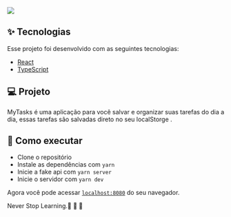 <img src="https://user-images.githubusercontent.com/60237326/125179241-422c3d80-e1c3-11eb-92ed-f5841f7bb902.png"/>

  
  
  </h1>




## ✨ Tecnologias

Esse projeto foi desenvolvido com as seguintes tecnologias:

- [React](https://reactjs.org)
- [TypeScript](https://www.typescriptlang.org/)



## 💻 Projeto

MyTasks é uma aplicação  para você salvar e organizar suas tarefas do dia a dia, essas tarefas são salvadas direto no seu localStorge .



## 🚀 Como executar

- Clone o repositório
- Instale as dependências com `yarn`
- Inicie a fake api com `yarn server`
- Inicie o servidor com `yarn dev`

Agora você pode acessar [`localhost:8080`](http://localhost:8080) do seu navegador.

Never Stop Learning.🚀 🚀 🚀 
